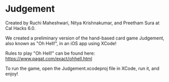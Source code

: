# Judgement
Created by Ruchi Maheshwari, Nitya Krishnakumar, and Preetham Sura at Cal Hacks 6.0.

We created a preliminary version of the hand-based card game Judgement, also known as "Oh Hell!", in an iOS app using XCode!

Rules to play "Oh Hell!" can be found here: https://www.pagat.com/exact/ohhell.html

To run the game, open the Judgement.xcodeproj file in XCode, run it, and enjoy!
